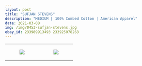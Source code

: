```yaml
---
layout: post
title: "SUFJAN STEVENS"
description: "MEDIUM | 100% Combed Cotton | American Apparel"
date: 2021-03-08
img: /img/0453-sufjan-stevens.jpg
ebay_id: 233989913493 233925078263
---
```




<table style="width:100%;"><tr><td style="vertical-align:top;">
      <figure class="tmblr-full" data-orig-height="2048" data-orig-width="1365" data-orig-src="https://concertshirts.netlify.app/shirts/0453/0453-01.jpg"><img src="https://64.media.tumblr.com/df36165cab968fd7a291994c49f7b7ae/df12474881726a0f-64/s540x810/80bf2090f677cecaeed137f0c0482075d9d3b4f0.jpg" data-orig-height="2048" data-orig-width="1365" data-orig-src="https://concertshirts.netlify.app/shirts/0453/0453-01.jpg"/></figure></td>
    <td style="vertical-align:top;">
      <figure class="tmblr-full" data-orig-height="2048" data-orig-width="1365" data-orig-src="https://concertshirts.netlify.app/shirts/0453/0453-02.jpg"><img src="https://64.media.tumblr.com/f5651469551d4a11b2cadb2627a1fb0b/df12474881726a0f-77/s540x810/4327c65598096a9f6d4cbaf80373773fbf11efae.jpg" data-orig-height="2048" data-orig-width="1365" data-orig-src="https://concertshirts.netlify.app/shirts/0453/0453-02.jpg"/></figure></td>
  </tr></table>
